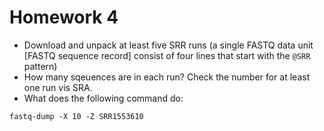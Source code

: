# Homework 4

- Download and unpack at least five SRR runs (a single FASTQ data unit [FASTQ
  sequence record] consist of four lines that start with the `@SRR` pattern)
- How many sqeuences are in each run? Check the number for at least one run vis
  SRA.
- What does the following command do:

```Shell
fastq-dump -X 10 -Z SRR1553610
```
